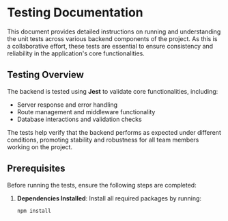 # Testing Documentation

This document provides detailed instructions on running and understanding the unit tests across various backend components of the project. As this is a collaborative effort, these tests are essential to ensure consistency and reliability in the application's core functionalities.

## Testing Overview

The backend is tested using **Jest** to validate core functionalities, including:
- Server response and error handling
- Route management and middleware functionality
- Database interactions and validation checks

The tests help verify that the backend performs as expected under different conditions, promoting stability and robustness for all team members working on the project.

## Prerequisites

Before running the tests, ensure the following steps are completed:
1. **Dependencies Installed**: Install all required packages by running:
   ```bash
   npm install
